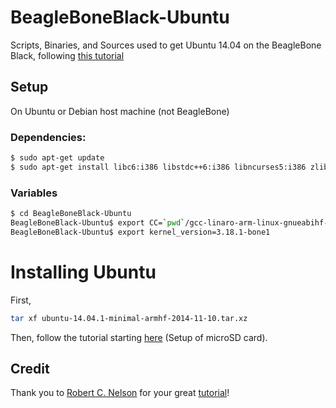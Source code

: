 BeagleBoneBlack-Ubuntu
======================

Scripts, Binaries, and Sources used to get Ubuntu 14.04 on the BeagleBone Black, following [this tutorial](https://eewiki.net/display/linuxonarm/BeagleBone+Black)

## Setup
On Ubuntu or Debian host machine (not BeagleBone)
### Dependencies:
```Bash
$ sudo apt-get update
$ sudo apt-get install libc6:i386 libstdc++6:i386 libncurses5:i386 zlib1g:i386
```
### Variables
```Bash
$ cd BeagleBoneBlack-Ubuntu
BeagleBoneBlack-Ubuntu$ export CC=`pwd`/gcc-linaro-arm-linux-gnueabihf-4.9-2014.09_linux/bin/arm-linux-gnueabihf-
BeagleBoneBlack-Ubuntu$ export kernel_version=3.18.1-bone1
```

# Installing Ubuntu
First,
```Bash
tar xf ubuntu-14.04.1-minimal-armhf-2014-11-10.tar.xz
```
Then, follow the tutorial starting [here](https://eewiki.net/display/linuxonarm/BeagleBone+Black#BeagleBoneBlack-SetupmicroSD/SDcard) (Setup of microSD card).

## Credit
Thank you to [Robert C. Nelson](https://github.com/RobertCNelson?tab=repositories) for your great [tutorial](https://eewiki.net/display/linuxonarm/BeagleBone+Black)!
